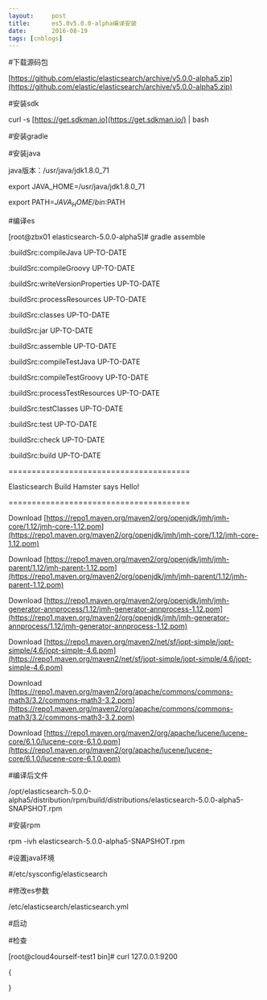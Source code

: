 ```yaml
---
layout:     post
title:      es5.0v5.0.0-alpha编译安装
date:       2016-08-19
tags: [cnblogs]
---
```

#下载源码包

[https://github.com/elastic/elasticsearch/archive/v5.0.0-alpha5.zip](https://github.com/elastic/elasticsearch/archive/v5.0.0-alpha5.zip)

#安装sdk

curl -s [https://get.sdkman.io](https://get.sdkman.io/) | bash

#安装gradle





#安装java

java版本：/usr/java/jdk1.8.0_71

export JAVA_HOME=/usr/java/jdk1.8.0_71

export PATH=$JAVA_HOME/bin:$PATH





#编译es

[root@zbx01 elasticsearch-5.0.0-alpha5]# gradle assemble

:buildSrc:compileJava UP-TO-DATE

:buildSrc:compileGroovy UP-TO-DATE

:buildSrc:writeVersionProperties UP-TO-DATE

:buildSrc:processResources UP-TO-DATE

:buildSrc:classes UP-TO-DATE

:buildSrc:jar UP-TO-DATE

:buildSrc:assemble UP-TO-DATE

:buildSrc:compileTestJava UP-TO-DATE

:buildSrc:compileTestGroovy UP-TO-DATE

:buildSrc:processTestResources UP-TO-DATE

:buildSrc:testClasses UP-TO-DATE

:buildSrc:test UP-TO-DATE

:buildSrc:check UP-TO-DATE

:buildSrc:build UP-TO-DATE

=======================================

Elasticsearch Build Hamster says Hello!

=======================================

Download [https://repo1.maven.org/maven2/org/openjdk/jmh/jmh-core/1.12/jmh-core-1.12.pom](https://repo1.maven.org/maven2/org/openjdk/jmh/jmh-core/1.12/jmh-core-1.12.pom)

Download [https://repo1.maven.org/maven2/org/openjdk/jmh/jmh-parent/1.12/jmh-parent-1.12.pom](https://repo1.maven.org/maven2/org/openjdk/jmh/jmh-parent/1.12/jmh-parent-1.12.pom)

Download [https://repo1.maven.org/maven2/org/openjdk/jmh/jmh-generator-annprocess/1.12/jmh-generator-annprocess-1.12.pom](https://repo1.maven.org/maven2/org/openjdk/jmh/jmh-generator-annprocess/1.12/jmh-generator-annprocess-1.12.pom)

Download [https://repo1.maven.org/maven2/net/sf/jopt-simple/jopt-simple/4.6/jopt-simple-4.6.pom](https://repo1.maven.org/maven2/net/sf/jopt-simple/jopt-simple/4.6/jopt-simple-4.6.pom)

Download [https://repo1.maven.org/maven2/org/apache/commons/commons-math3/3.2/commons-math3-3.2.pom](https://repo1.maven.org/maven2/org/apache/commons/commons-math3/3.2/commons-math3-3.2.pom)

Download [https://repo1.maven.org/maven2/org/apache/lucene/lucene-core/6.1.0/lucene-core-6.1.0.pom](https://repo1.maven.org/maven2/org/apache/lucene/lucene-core/6.1.0/lucene-core-6.1.0.pom)

#编译后文件

/opt/elasticsearch-5.0.0-alpha5/distribution/rpm/build/distributions/elasticsearch-5.0.0-alpha5-SNAPSHOT.rpm

#安装rpm

rpm -ivh elasticsearch-5.0.0-alpha5-SNAPSHOT.rpm

#设置java环境

#/etc/sysconfig/elasticsearch

#修改es参数

/etc/elasticsearch/elasticsearch.yml

#启动

#检查

[root@cloud4ourself-test1 bin]# curl 127.0.0.1:9200

{

}
